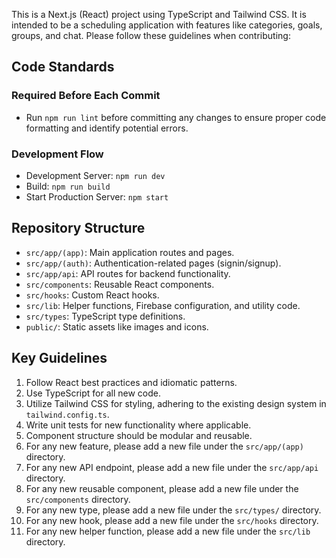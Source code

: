 This is a Next.js (React) project using TypeScript and Tailwind CSS. It is intended to be a scheduling application with features like categories, goals, groups, and chat. Please follow these guidelines when contributing:

## Code Standards

### Required Before Each Commit
- Run `npm run lint` before committing any changes to ensure proper code formatting and identify potential errors.

### Development Flow
- Development Server: `npm run dev`
- Build: `npm run build`
- Start Production Server: `npm start`

## Repository Structure
- `src/app/(app)`: Main application routes and pages.
- `src/app/(auth)`: Authentication-related pages (signin/signup).
- `src/app/api`: API routes for backend functionality.
- `src/components`: Reusable React components.
- `src/hooks`: Custom React hooks.
- `src/lib`: Helper functions, Firebase configuration, and utility code.
- `src/types`: TypeScript type definitions.
- `public/`: Static assets like images and icons.

## Key Guidelines
1.  Follow React best practices and idiomatic patterns.
2.  Use TypeScript for all new code.
3.  Utilize Tailwind CSS for styling, adhering to the existing design system in `tailwind.config.ts`.
4.  Write unit tests for new functionality where applicable.
5.  Component structure should be modular and reusable.
6.  For any new feature, please add a new file under the `src/app/(app)` directory.
7.  For any new API endpoint, please add a new file under the `src/app/api` directory.
8.  For any new reusable component, please add a new file under the `src/components` directory.
9.  For any new type, please add a new file under the `src/types/` directory.
10. For any new hook, please add a new file under the `src/hooks` directory.
11. For any new helper function, please add a new file under the `src/lib` directory.